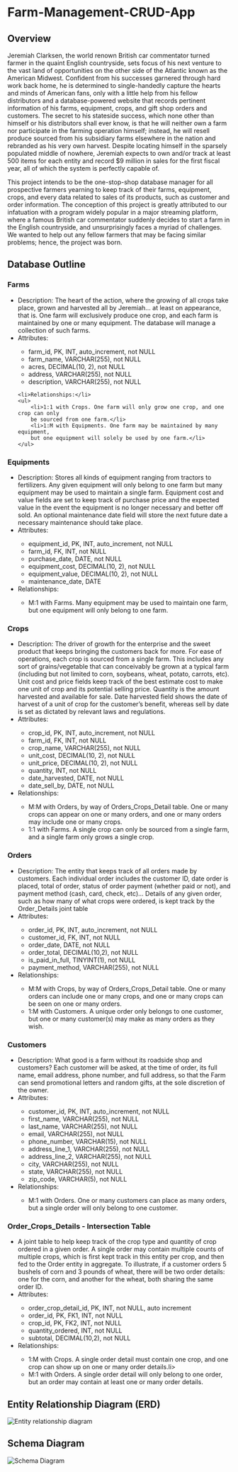 # Farm-Management-CRUD-App

## Overview

Jeremiah Clarksen, the world renown British car commentator turned farmer in the quaint
English countryside, sets focus of his next venture to the vast land of opportunities on the other side of the Atlantic known as the American Midwest. Confident from his successes garnered through hard work back home, he is determined to single-handedly capture the hearts and minds of American fans, only with a little help from his fellow distributors and a database-powered website that records pertinent information of his farms, equipment, crops, and gift shop orders and customers. The secret to his stateside success, which none other than himself or his distributors shall ever know, is that he will neither own a farm nor participate in the farming operation himself; instead, he will resell produce sourced from his subsidiary farms elsewhere in the nation and rebranded as his very own harvest. Despite locating himself in the sparsely populated middle of nowhere, Jeremiah expects to own and/or track at least 500 items for each entity and record $9 million in sales for the first fiscal year, all of which the system is perfectly capable of.

This project intends to be the one-stop-shop database manager for all prospective farmers yearning to keep track of their farms, equipment, crops, and every data related to sales of its products, such as customer and order information. The conception of this project is greatly attributed to our infatuation with a program widely popular in a major streaming platform, where a famous British car commentator suddenly decides to start a farm in the English countryside, and unsurprisingly faces a myriad of challenges. We wanted to help out any fellow farmers that may be facing similar problems; hence, the project was born.

## Database Outline

### Farms
<ul>
    <li>Description: The heart of the action, where the growing of all crops take place, grown and harvested all by Jeremiah... at least on appearance, that is. One farm will exclusively produce one crop, and each farm is maintained by one or many equipment. The database will manage a collection of such farms.</li>
    <li>Attributes:</li>
    <ul>
        <li>farm_id, PK, INT, auto_increment, not NULL</li>
        <li>farm_name, VARCHAR(255), not NULL</li>
        <li>acres, DECIMAL(10, 2), not NULL</li>
        <li>address, VARCHAR(255), not NULL</li>
        <li>description, VARCHAR(255), not NULL</li>
    </ul>

    <li>Relationships:</li>
    <ul>
        <li>1:1 with Crops. One farm will only grow one crop, and one crop can only
        be sourced from one farm.</li>
        <li>1:M with Equipments. One farm may be maintained by many equipment,
        but one equipment will solely be used by one farm.</li>
    </ul>
</ul>

### Equipments
<ul>
    <li>Description: Stores all kinds of equipment ranging from tractors to fertilizers. Any given equipment will only belong to one farm but many equipment may be used to maintain a single farm. Equipment cost and value fields are set to keep track of purchase price and the expected value in the event the equipment is no longer necessary and better off sold. An optional maintenance date field will store the next future date a necessary maintenance should take place.</li>
    <li>Attributes:</li>
    <ul>
        <li>equipment_id, PK, INT, auto_increment, not NULL</li>
        <li>farm_id, FK, INT, not NULL</li>
        <li>purchase_date, DATE, not NULL</li>
        <li>equipment_cost, DECIMAL(10, 2), not NULL</li>
        <li>equipment_value, DECIMAL(10, 2), not NULL</li>
        <li>maintenance_date, DATE</li>
    </ul>
    <li>Relationships:</li>
    <ul>
        <li>M:1 with Farms. Many equipment may be used to maintain one farm, but
        one equipment will only belong to one farm.</li>
    </ul>
</ul>

### Crops
<ul>
    <li>Description: The driver of growth for the enterprise and the sweet product that keeps bringing the customers back for more. For ease of operations, each crop is sourced from a single farm. This includes any sort of grains/vegetable that can conceivably be grown at a typical farm (including but not limited to corn, soybeans, wheat, potato, carrots, etc). Unit cost and price fields keep track of the best estimate cost to make one unit of crop and its potential selling price. Quantity is the amount harvested and available for sale. Date harvested field shows the date of harvest of a unit of crop for the customer’s benefit, whereas sell by date is set as dictated by relevant laws and regulations.</li>
    <li>Attributes:</li>
    <ul>
        <li>crop_id, PK, INT, auto_increment, not NULL</li>
        <li>farm_id, FK, INT, not NULL</li>
        <li>crop_name, VARCHAR(255), not NULL</li>
        <li>unit_cost, DECIMAL(10, 2), not NULL</li>
        <li>unit_price, DECIMAL(10, 2), not NULL</li>
        <li>quantity, INT, not NULL</li>
        <li>date_harvested, DATE, not NULL</li>
        <li>date_sell_by, DATE, not NULL</li>
    </ul>
        <li>Relationships:</li>
    <ul>
        <li>M:M with Orders, by way of Orders_Crops_Detail table. One or many
        crops can appear on one or many orders, and one or many orders may
        include one or many crops.</li>
        <li>1:1 with Farms. A single crop can only be sourced from a single farm, and
        a single farm only grows a single crop.</li>
    </ul>
</ul>

### Orders

<ul>
    <li>Description: The entity that keeps track of all orders made by customers. Each individual order includes the customer ID, date order is placed, total of order, status of order payment (whether paid or not), and payment method (cash, card, check, etc)... Details of any given order, such as how many of what crops were ordered, is kept track by the Order_Details joint table</li>
    <li>Attributes:</li>
    <ul>
        <li>order_id, PK, INT, auto_increment, not NULL</li>
        <li>customer_id, FK, INT, not NULL</li>
        <li>order_date, DATE, not NULL</li>
        <li>order_total, DECIMAL(10,2), not NULL</li>
        <li>is_paid_in_full, TINYINT(1), not NULL</li>
        <li>payment_method, VARCHAR(255), not NULL</li>
    </ul>
        <li>Relationships:</li>
    <ul>
        <li>M:M with Crops, by way of Orders_Crops_Detail table. One or many orders can include one or many crops, and one or many crops can be seen on one or many orders.</li>
        <li>1:M with Customers. A unique order only belongs to one customer, but one or many customer(s) may make as many orders as they wish.</li>
    </ul>
</ul>

### Customers

<ul>
    <li>Description: What good is a farm without its roadside shop and customers? Each customer will be asked, at the time of order, its full name, email address, phone number, and full address, so that the Farm can send promotional letters and random gifts, at the sole discretion of the owner.</li>
    <li>Attributes:</li>
    <ul>
        <li>customer_id, PK, INT, auto_increment, not NULL</li>
        <li>first_name, VARCHAR(255), not NULL</li>
        <li>last_name, VARCHAR(255), not NULL</li>
        <li>email, VARCHAR(255), not NULL</li>
        <li>phone_number, VARCHAR(15), not NULL</li>
        <li>address_line_1, VARCHAR(255), not NULL</li>
        <li>address_line_2, VARCHAR(255), not NULL</li>
        <li>city, VARCHAR(255), not NULL</li>
        <li>state, VARCHAR(255), not NULL</li>
        <li>zip_code, VARCHAR(5), not NULL</li>
    </ul>
        <li>Relationships:</li>
    <ul>
        <li>M:1 with Orders. One or many customers can place as many orders, but
        a single order will only belong to one customer.</li>   
    </ul>
</ul>

### Order_Crops_Details - Intersection Table

<ul>
    <li>A joint table to help keep track of the crop type and quantity of crop ordered in a given order. A single order may contain multiple counts of multiple crops, which is first kept track in this entity per crop, and then fed to the Order entity in aggregate. To illustrate, if a customer orders 5 bushels of corn and 3 pounds of wheat, there will be two order details: one for the corn, and another for the wheat, both sharing the same order ID.</li>
    <li>Attributes:</li>
    <ul>
        <li>order_crop_detail_id, PK, INT, not NULL, auto increment</li>
        <li>order_id, PK, FK1, INT, not NULL</li>
        <li>crop_id, PK, FK2, INT, not NULL</li>
        <li>quantity_ordered, INT, not NULL</li>
        <li>subtotal, DECIMAL(10,2), not NULL</li>
    </ul>
        <li>Relationships:</li>
    <ul>
        <li>1:M with Crops. A single order detail must contain one crop, and one crop
        can show up on one or many order details.li> 
        <li>M:1 with Orders. A single order detail will only belong to one order, but an
        order may contain at least one or many order details.</li>  
    </ul>
</ul>

## Entity Relationship Diagram (ERD)


![Entity relationship diagram](images/ERD_screenshot.png)

## Schema Diagram

![Schema Diagram](images/schema_screenshot.png)
